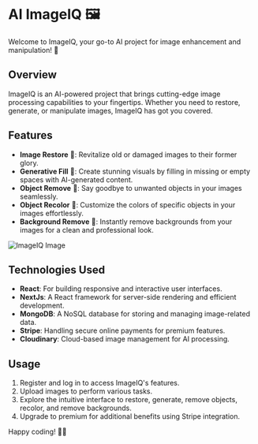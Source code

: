 # AI ImageIQ 🖼️

Welcome to ImageIQ, your go-to AI project for image enhancement and manipulation! 🚀

## Overview

ImageIQ is an AI-powered project that brings cutting-edge image processing capabilities to your fingertips. Whether you need to restore, generate, or manipulate images, ImageIQ has got you covered.

## Features

- **Image Restore** 🔄: Revitalize old or damaged images to their former glory.
- **Generative Fill** 🎨: Create stunning visuals by filling in missing or empty spaces with AI-generated content.
- **Object Remove** 🚫: Say goodbye to unwanted objects in your images seamlessly.
- **Object Recolor** 🌈: Customize the colors of specific objects in your images effortlessly.
- **Background Remove** 📸: Instantly remove backgrounds from your images for a clean and professional look.

![ImageIQ Image](https://res.cloudinary.com/dnbxs63jo/image/upload/v1708509165/images/g7shthzovmqzgsfxfhbo.png)

## Technologies Used

- **React**: For building responsive and interactive user interfaces.
- **NextJs**: A React framework for server-side rendering and efficient development.
- **MongoDB**: A NoSQL database for storing and managing image-related data.
- **Stripe**: Handling secure online payments for premium features.
- **Cloudinary**: Cloud-based image management for AI processing.

## Usage

1. Register and log in to access ImageIQ's features.
2. Upload images to perform various tasks.
3. Explore the intuitive interface to restore, generate, remove objects, recolor, and remove backgrounds.
4. Upgrade to premium for additional benefits using Stripe integration.

Happy coding! 🚀✨

